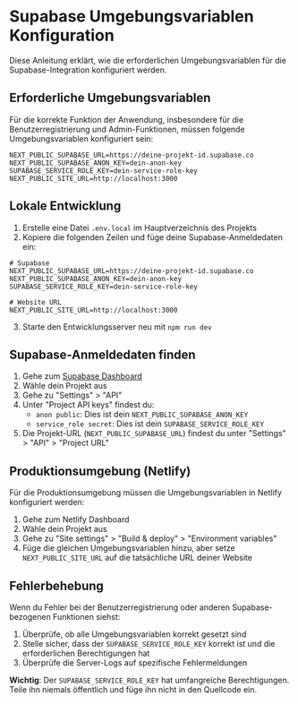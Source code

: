 # Supabase Umgebungsvariablen Konfiguration

Diese Anleitung erklärt, wie die erforderlichen Umgebungsvariablen für die Supabase-Integration konfiguriert werden.

## Erforderliche Umgebungsvariablen

Für die korrekte Funktion der Anwendung, insbesondere für die Benutzerregistrierung und Admin-Funktionen, müssen folgende Umgebungsvariablen konfiguriert sein:

```
NEXT_PUBLIC_SUPABASE_URL=https://deine-projekt-id.supabase.co
NEXT_PUBLIC_SUPABASE_ANON_KEY=dein-anon-key
SUPABASE_SERVICE_ROLE_KEY=dein-service-role-key
NEXT_PUBLIC_SITE_URL=http://localhost:3000
```

## Lokale Entwicklung

1. Erstelle eine Datei `.env.local` im Hauptverzeichnis des Projekts
2. Kopiere die folgenden Zeilen und füge deine Supabase-Anmeldedaten ein:

```
# Supabase
NEXT_PUBLIC_SUPABASE_URL=https://deine-projekt-id.supabase.co
NEXT_PUBLIC_SUPABASE_ANON_KEY=dein-anon-key
SUPABASE_SERVICE_ROLE_KEY=dein-service-role-key

# Website URL
NEXT_PUBLIC_SITE_URL=http://localhost:3000
```

3. Starte den Entwicklungsserver neu mit `npm run dev`

## Supabase-Anmeldedaten finden

1. Gehe zum [Supabase Dashboard](https://app.supabase.io)
2. Wähle dein Projekt aus
3. Gehe zu "Settings" > "API"
4. Unter "Project API keys" findest du:
   - `anon public`: Dies ist dein `NEXT_PUBLIC_SUPABASE_ANON_KEY`
   - `service_role secret`: Dies ist dein `SUPABASE_SERVICE_ROLE_KEY`
5. Die Projekt-URL (`NEXT_PUBLIC_SUPABASE_URL`) findest du unter "Settings" > "API" > "Project URL"

## Produktionsumgebung (Netlify)

Für die Produktionsumgebung müssen die Umgebungsvariablen in Netlify konfiguriert werden:

1. Gehe zum Netlify Dashboard
2. Wähle dein Projekt aus
3. Gehe zu "Site settings" > "Build & deploy" > "Environment variables"
4. Füge die gleichen Umgebungsvariablen hinzu, aber setze `NEXT_PUBLIC_SITE_URL` auf die tatsächliche URL deiner Website

## Fehlerbehebung

Wenn du Fehler bei der Benutzerregistrierung oder anderen Supabase-bezogenen Funktionen siehst:

1. Überprüfe, ob alle Umgebungsvariablen korrekt gesetzt sind
2. Stelle sicher, dass der `SUPABASE_SERVICE_ROLE_KEY` korrekt ist und die erforderlichen Berechtigungen hat
3. Überprüfe die Server-Logs auf spezifische Fehlermeldungen

**Wichtig**: Der `SUPABASE_SERVICE_ROLE_KEY` hat umfangreiche Berechtigungen. Teile ihn niemals öffentlich und füge ihn nicht in den Quellcode ein.
